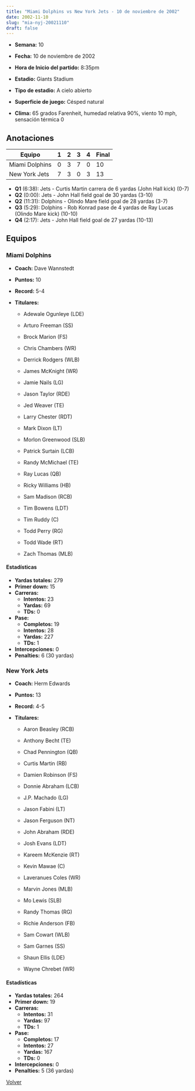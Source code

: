 ```yaml
---
title: "Miami Dolphins vs New York Jets - 10 de noviembre de 2002"
date: 2002-11-10
slug: "mia-nyj-20021110"
draft: false
---
```


* **Semana:** 10
* **Fecha:** 10 de noviembre de 2002

* **Hora de Inicio del partido:** 8:35pm
* **Estadio:** Giants Stadium
* **Tipo de estadio:** A cielo abierto
* **Superficie de juego:** Césped natural
* **Clima:** 65 grados Farenheit, humedad relativa 90%, viento 10 mph, sensación térmica 0





## Anotaciones
| Equipo | 1 | 2 | 3 | 4 | Final |
|--------|---|---|---|---|-------|
| Miami Dolphins  | 0 | 3 | 7 | 0  | 10 |
| New York Jets  | 7 | 3 | 0 | 3  | 13 |
* **Q1** (6:38): Jets - Curtis Martin carrera de 6 yardas (John Hall kick) (0-7)
* **Q2** (0:00): Jets - John Hall field goal de 30 yardas (3-10)
* **Q2** (11:31): Dolphins - Olindo Mare field goal de 28 yardas (3-7)
* **Q3** (5:29): Dolphins - Rob Konrad pase de 4 yardas de Ray Lucas (Olindo Mare kick) (10-10)
* **Q4** (2:17): Jets - John Hall field goal de 27 yardas (10-13)


## Equipos


### Miami Dolphins
* **Coach:** Dave Wannstedt
* **Puntos:** 10
* **Record:** 5-4
* **Titulares:** 

  * Adewale Ogunleye (LDE) 

  * Arturo Freeman (SS) 

  * Brock Marion (FS) 

  * Chris Chambers (WR) 

  * Derrick Rodgers (WLB) 

  * James McKnight (WR) 

  * Jamie Nails (LG) 

  * Jason Taylor (RDE) 

  * Jed Weaver (TE) 

  * Larry Chester (RDT) 

  * Mark Dixon (LT) 

  * Morlon Greenwood (SLB) 

  * Patrick Surtain (LCB) 

  * Randy McMichael (TE) 

  * Ray Lucas (QB) 

  * Ricky Williams (HB) 

  * Sam Madison (RCB) 

  * Tim Bowens (LDT) 

  * Tim Ruddy (C) 

  * Todd Perry (RG) 

  * Todd Wade (RT) 

  * Zach Thomas (MLB) 

#### Estadísticas
* **Yardas totales:** 279
* **Primer down:** 15
* **Carreras:**
  * **Intentos:** 23
  * **Yardas:** 69
  * **TDs:** 0
* **Pase:**
  * **Completos:** 19
  * **Intentos:** 28
  * **Yardas:** 227
  * **TDs:** 1
* **Intercepciones:** 0
* **Penalties:** 6 (30 yardas)

### New York Jets
* **Coach:** Herm Edwards
* **Puntos:** 13
* **Record:** 4-5
* **Titulares:** 

  * Aaron Beasley (RCB) 

  * Anthony Becht (TE) 

  * Chad Pennington (QB) 

  * Curtis Martin (RB) 

  * Damien Robinson (FS) 

  * Donnie Abraham (LCB) 

  * J.P. Machado (LG) 

  * Jason Fabini (LT) 

  * Jason Ferguson (NT) 

  * John Abraham (RDE) 

  * Josh Evans (LDT) 

  * Kareem McKenzie (RT) 

  * Kevin Mawae (C) 

  * Laveranues Coles (WR) 

  * Marvin Jones (MLB) 

  * Mo Lewis (SLB) 

  * Randy Thomas (RG) 

  * Richie Anderson (FB) 

  * Sam Cowart (WLB) 

  * Sam Garnes (SS) 

  * Shaun Ellis (LDE) 

  * Wayne Chrebet (WR) 

#### Estadísticas
* **Yardas totales:** 264
* **Primer down:** 19
* **Carreras:**
  * **Intentos:** 31
  * **Yardas:** 97
  * **TDs:** 1
* **Pase:**
  * **Completos:** 17
  * **Intentos:** 27
  * **Yardas:** 167
  * **TDs:** 0
* **Intercepciones:** 0
* **Penalties:** 5 (36 yardas)


[Volver](/historia/2002)
